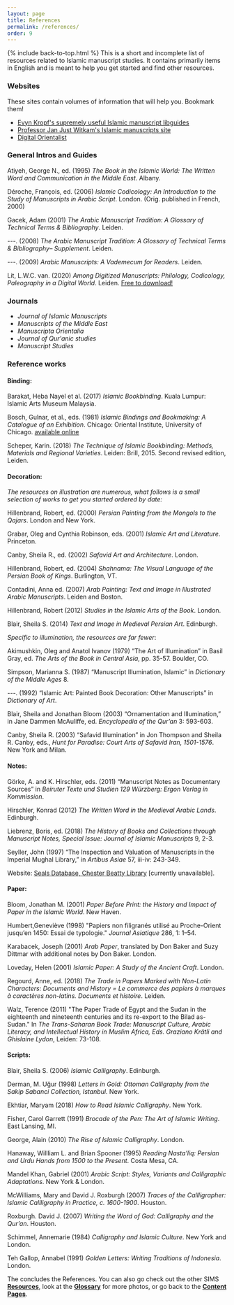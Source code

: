 ```yaml
---
layout: page
title: References
permalink: /references/
order: 9
---
```

{% include back-to-top.html %}
This is a short and incomplete list of resources related to Islamic manuscript studies. It contains primarily items in English and is meant to help you get started and find other resources.

### Websites

These sites contain volumes of information that will help you. Bookmark them!
- [Evyn Kropf's supremely useful Islamic manuscript libguides](https://guides.lib.umich.edu/islamicmsstudies)
- [Professor Jan Just Witkam's Islamic manuscripts site](http://www.islamicmanuscripts.info/index.html)
- [Digital Orientalist](https://digitalorientalist.com/)

### General Intros and Guides

Atiyeh, George N., ed. (1995) *The Book in the Islamic World: The Written Word and Communication in the Middle East*. Albany.

Déroche, François, ed. (2006) *Islamic Codicology: An Introduction to the Study of Manuscripts in Arabic Script*. London. (Orig. published in French, 2000)

Gacek, Adam (2001) *The Arabic Manuscript Tradition: A Glossary of Technical Terms & Bibliography*. Leiden.

---. (2008) *The Arabic Manuscript Tradition: A Glossary of Technical Terms & Bibliography– Supplement*. Leiden.

---. (2009) *Arabic Manuscripts: A Vademecum for Readers*. Leiden.

Lit, L.W.C. van. (2020) *Among Digitized Manuscripts: Philology, Codicology, Paleography in a Digital World*. Leiden. [Free to download!](https://brill.com/view/title/56196)

### Journals
- *Journal of Islamic Manuscripts*
- *Manuscripts of the Middle East*
- *Manuscripta Orientalia*
- *Journal of Qur'anic studies*
- *Manuscript Studies*

### Reference works

#### **Binding**:
Barakat, Heba Nayel et al. (2017) *Islamic Bookbinding*. Kuala Lumpur: Islamic Arts Museum Malaysia.

Bosch, Gulnar, et al., eds. (1981) *Islamic Bindings and Bookmaking: A Catalogue of an Exhibition*. Chicago: Oriental Institute, University of Chicago. [available online](https://oi.uchicago.edu/research/publications/misc/islamic-bindings-bookmaking)

Scheper, Karin. (2018) *The Technique of Islamic Bookbinding: Methods, Materials and Regional Varieties*. Leiden: Brill, 2015. Second revised edition, Leiden.

#### **Decoration**:
*The resources on illustration are numerous, what follows is a small selection of works to get you started ordered by date:*

Hillenbrand, Robert, ed. (2000) *Persian Painting from the Mongols to the Qajars*. London and New York.

Grabar, Oleg and Cynthia Robinson, eds. (2001) *Islamic Art and Literature*. Princeton.

Canby, Sheila R., ed. (2002) *Safavid Art and Architecture*. London.

Hillenbrand, Robert, ed. (2004) *Shahnama: The Visual Language of the Persian Book of Kings*. Burlington, VT.

Contadini, Anna ed. (2007) *Arab Painting: Text and Image in Illustrated Arabic Manuscripts*. Leiden and Boston.

Hillenbrand, Robert (2012) *Studies in the Islamic Arts of the Book*. London.

Blair, Sheila S. (2014) *Text and Image in Medieval Persian Art*. Edinburgh.

*Specific to illumination, the resources are far fewer*:

Akimushkin, Oleg and Anatol Ivanov (1979) “The Art of Illumination” in Basil Gray, ed. *The Arts of the Book in Central Asia*, pp. 35-57. Boulder, CO.

Simpson, Marianna S. (1987) “Manuscript Illumination, Islamic” in *Dictionary of the Middle Ages* 8.

---. (1992) “Islamic Art: Painted Book Decoration: Other Manuscripts” in *Dictionary of Art*.

Blair, Sheila and Jonathan Bloom (2003) “Ornamentation and Illumination,” in Jane Dammen McAuliffe, ed. *Encyclopedia of the Qur’an* 3: 593-603.

Canby, Sheila R. (2003) “Safavid Illumination” in Jon Thompson and Sheila R. Canby, eds., *Hunt for Paradise: Court Arts of Safavid Iran, 1501-1576*. New York and Milan.

#### **Notes**:

Görke, A. and K. Hirschler, eds. (2011) “Manuscript Notes as Documentary Sources” in *Beiruter Texte und Studien 129 Würzberg: Ergon Verlag in Kommission*.

Hirschler, Konrad (2012) *The Written Word in the Medieval Arabic Lands*. Edinburgh.

Liebrenz, Boris, ed. (2018) *The History of Books and Collections through Manuscript Notes, Special Issue: Journal of Islamic Manuscripts* 9, 2-3.

Seyller, John (1997) “The Inspection and Valuation of Manuscripts in the Imperial Mughal Library,” in *Artibus Asiae* 57, iii-iv: 243-349.

Website:
[Seals Database, Chester Beatty Library](https://chesterbeatty.ie/islamic-seals-database/) [currently unavailable].

#### **Paper**:

Bloom, Jonathan M. (2001) *Paper Before Print: the History and Impact of Paper in the Islamic World*. New Haven.

Humbert,Geneviève (1998) "Papiers non filigranés utilisé au Proche-Orient jusqu’en 1450: Essai de typologie." *Journal Asiatique* 286, 1: 1–54.

Karabacek, Joseph (2001) *Arab Paper*, translated by Don Baker and Suzy Dittmar with additional notes by Don Baker. London.

Loveday, Helen (2001) *Islamic Paper: A Study of the Ancient Craft*. London.

Regourd, Anne, ed. (2018) *The Trade in Papers Marked with Non-Latin Characters: Documents and History = Le commerce des papiers à marques à caractères non-latins. Documents et histoire*. Leiden.

Walz, Terence (2011) "The Paper Trade of Egypt and the Sudan in the eighteenth and nineteenth centuries and its re-export to the Bilad as-Sudan." In *The Trans-Saharan Book Trade: Manuscript Culture, Arabic Literacy, and Intellectual History in Muslim Africa, Eds. Graziano Krätli and Ghislaine Lydon*, Leiden: 73-108.

#### **Scripts**:

Blair, Sheila S. (2006) *Islamic Calligraphy*. Edinburgh.

Derman, M. Uğur (1998) *Letters in Gold: Ottoman Calligraphy from the Sakip Sabanci Collection, Istanbul*. New York.

Ekhtiar, Maryam (2018) *How to Read Islamic Calligraphy*. New York.

Fisher, Carol Garrett (1991) *Brocade of the Pen: The Art of Islamic Writing*. East Lansing, MI.

George, Alain (2010) *The Rise of Islamic Calligraphy*. London.

Hanaway, Willliam L. and Brian Spooner (1995) *Reading Nasta’liq: Persian and Urdu Hands from 1500 to the Present*. Costa Mesa, CA.

Mandel Khan, Gabriel (2001) *Arabic Script: Styles, Variants and Calligraphic Adaptations*. New York & London.

McWilliams, Mary and David J. Roxburgh (2007) *Traces of the Callligrapher: Islamic Callligraphy in Practice, c. 1600-1900*. Houston.

Roxburgh. David J. (2007) *Writing the Word of God: Calligraphy and the Qur’an*. Houston.

Schimmel, Annemarie (1984) *Calligraphy and Islamic Culture*. New York and London.

Teh Gallop, Annabel (1991) *Golden Letters: Writing Traditions of Indonesia*. London.

The concludes the References.
You can also go check out the other SIMS [**Resources**](/islamicmss/resources/), look at the [**Glossary**](/islamicmss/glossary/) for more photos, or go back to the [**Content Pages**](/islamicmss/). 
